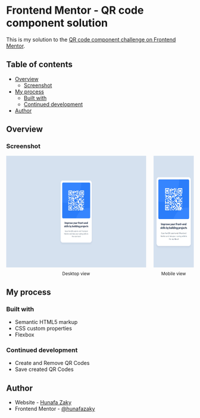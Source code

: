 # Frontend Mentor - QR code component solution

This is my solution to the [QR code component challenge on Frontend Mentor](https://www.frontendmentor.io/challenges/qr-code-component-iux_sIO_H).

## Table of contents

- [Overview](#overview)
  - [Screenshot](#screenshot)
- [My process](#my-process)
  - [Built with](#built-with)
  - [Continued development](#continued-development)
- [Author](#author)

## Overview

### Screenshot

<div style="display:flex; justify-content:center; gap:20px;">
  <div align="center">
    <img src="./assets/images/overview-desktop.jpeg" height="300">
    <br>
    <sub>Desktop view</sub>
  </div>
  <div align="center">
    <img src="./assets/images/overview-mobile.jpeg" height="300">
    <br>
    <sub>Mobile view</sub>
  </div>
</div>

## My process

### Built with

- Semantic HTML5 markup
- CSS custom properties
- Flexbox

### Continued development

- Create and Remove QR Codes
- Save created QR Codes

## Author

- Website - [Hunafa Zaky](https://hunafazaky.github.io/)
- Frontend Mentor - [@hunafazaky](https://www.frontendmentor.io/profile/hunafazaky)
